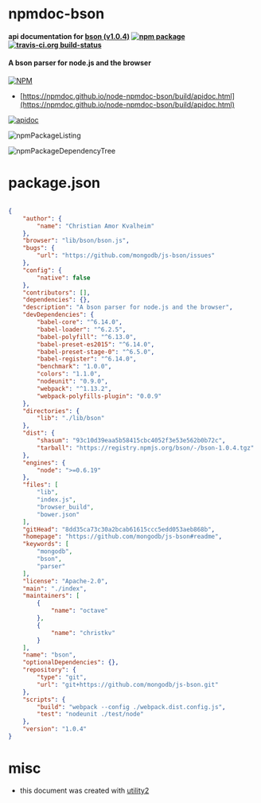 # npmdoc-bson

#### api documentation for  [bson (v1.0.4)](https://github.com/mongodb/js-bson#readme)  [![npm package](https://img.shields.io/npm/v/npmdoc-bson.svg?style=flat-square)](https://www.npmjs.org/package/npmdoc-bson) [![travis-ci.org build-status](https://api.travis-ci.org/npmdoc/node-npmdoc-bson.svg)](https://travis-ci.org/npmdoc/node-npmdoc-bson)

#### A bson parser for node.js and the browser

[![NPM](https://nodei.co/npm/bson.png?downloads=true&downloadRank=true&stars=true)](https://www.npmjs.com/package/bson)

- [https://npmdoc.github.io/node-npmdoc-bson/build/apidoc.html](https://npmdoc.github.io/node-npmdoc-bson/build/apidoc.html)

[![apidoc](https://npmdoc.github.io/node-npmdoc-bson/build/screenCapture.buildCi.browser.%252Ftmp%252Fbuild%252Fapidoc.html.png)](https://npmdoc.github.io/node-npmdoc-bson/build/apidoc.html)

![npmPackageListing](https://npmdoc.github.io/node-npmdoc-bson/build/screenCapture.npmPackageListing.svg)

![npmPackageDependencyTree](https://npmdoc.github.io/node-npmdoc-bson/build/screenCapture.npmPackageDependencyTree.svg)



# package.json

```json

{
    "author": {
        "name": "Christian Amor Kvalheim"
    },
    "browser": "lib/bson/bson.js",
    "bugs": {
        "url": "https://github.com/mongodb/js-bson/issues"
    },
    "config": {
        "native": false
    },
    "contributors": [],
    "dependencies": {},
    "description": "A bson parser for node.js and the browser",
    "devDependencies": {
        "babel-core": "^6.14.0",
        "babel-loader": "^6.2.5",
        "babel-polyfill": "^6.13.0",
        "babel-preset-es2015": "^6.14.0",
        "babel-preset-stage-0": "^6.5.0",
        "babel-register": "^6.14.0",
        "benchmark": "1.0.0",
        "colors": "1.1.0",
        "nodeunit": "0.9.0",
        "webpack": "^1.13.2",
        "webpack-polyfills-plugin": "0.0.9"
    },
    "directories": {
        "lib": "./lib/bson"
    },
    "dist": {
        "shasum": "93c10d39eaa5b58415cbc4052f3e53e562b0b72c",
        "tarball": "https://registry.npmjs.org/bson/-/bson-1.0.4.tgz"
    },
    "engines": {
        "node": ">=0.6.19"
    },
    "files": [
        "lib",
        "index.js",
        "browser_build",
        "bower.json"
    ],
    "gitHead": "8dd35ca73c30a2bcab61615ccc5edd053aeb868b",
    "homepage": "https://github.com/mongodb/js-bson#readme",
    "keywords": [
        "mongodb",
        "bson",
        "parser"
    ],
    "license": "Apache-2.0",
    "main": "./index",
    "maintainers": [
        {
            "name": "octave"
        },
        {
            "name": "christkv"
        }
    ],
    "name": "bson",
    "optionalDependencies": {},
    "repository": {
        "type": "git",
        "url": "git+https://github.com/mongodb/js-bson.git"
    },
    "scripts": {
        "build": "webpack --config ./webpack.dist.config.js",
        "test": "nodeunit ./test/node"
    },
    "version": "1.0.4"
}
```



# misc
- this document was created with [utility2](https://github.com/kaizhu256/node-utility2)
